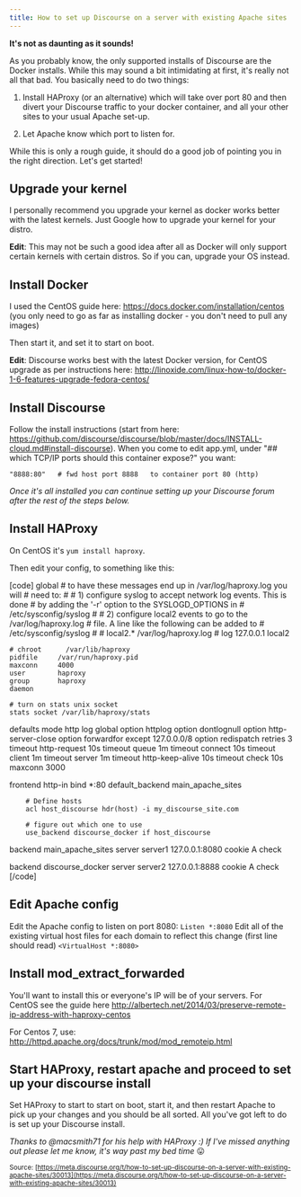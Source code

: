 ```yaml
---
title: How to set up Discourse on a server with existing Apache sites
---
```


**It's not as daunting as it sounds!**

As you probably know, the only supported installs of Discourse are the Docker installs. While this may sound a bit intimidating at first, it's really not all that bad. You basically need to do two things:

1. Install HAProxy (or an alternative) which will take over port 80 and then divert your Discourse traffic to your docker container, and all your other sites to your usual Apache set-up.

2. Let Apache know which port to listen for.

While this is only a rough guide, it should do a good job of pointing you in the right direction. Let's get started!

## Upgrade your kernel

I personally recommend you upgrade your kernel as docker works better with the latest kernels. Just Google how to upgrade your kernel for your distro. 

**Edit**: This may not be such a good idea after all as Docker will only support certain kernels with certain distros. So if you can, upgrade your OS instead.

## Install Docker

I used the CentOS guide here: https://docs.docker.com/installation/centos (you only need to go as far as installing docker - you don't need to pull any images)

Then start it, and set it to start on boot.

**Edit**: Discourse works best with the latest Docker version, for CentOS upgrade as per instructions here: http://linoxide.com/linux-how-to/docker-1-6-features-upgrade-fedora-centos/

## Install Discourse

Follow the install instructions (start from here: https://github.com/discourse/discourse/blob/master/docs/INSTALL-cloud.md#install-discourse). When you come to edit app.yml, under "## which TCP/IP ports should this container expose?" you want:

`"8888:80"   # fwd host port 8888   to container port 80 (http)`

*Once it's all installed you can continue setting up your Discourse forum after the rest of the steps below.*

## Install HAProxy

On CentOS it's  ```yum install haproxy```.

Then edit your config, to something like this:

[code]
global
    # to have these messages end up in /var/log/haproxy.log you will
    # need to:
    #
    # 1) configure syslog to accept network log events.  This is done
    #    by adding the '-r' option to the SYSLOGD_OPTIONS in
    #    /etc/sysconfig/syslog
    #
    # 2) configure local2 events to go to the /var/log/haproxy.log
    #   file. A line like the following can be added to
    #   /etc/sysconfig/syslog
    #
    #    local2.*                       /var/log/haproxy.log
    #
    log         127.0.0.1 local2
 
    # chroot      /var/lib/haproxy
    pidfile     /var/run/haproxy.pid
    maxconn     4000
    user        haproxy
    group       haproxy
    daemon
 
    # turn on stats unix socket
    stats socket /var/lib/haproxy/stats
 
defaults
    mode                    http
    log                     global
    option                  httplog
    option                  dontlognull
    option http-server-close
    option forwardfor       except 127.0.0.0/8
    option                  redispatch
    retries                 3
    timeout http-request    10s
    timeout queue           1m
    timeout connect         10s
    timeout client          1m
    timeout server          1m
    timeout http-keep-alive 10s
    timeout check           10s
    maxconn                 3000
 
 
frontend http-in
        bind *:80
        default_backend main_apache_sites
 
        # Define hosts
        acl host_discourse hdr(host) -i my_discourse_site.com
 
        # figure out which one to use
        use_backend discourse_docker if host_discourse
 
backend main_apache_sites
    server server1 127.0.0.1:8080 cookie A check
 
backend discourse_docker
    server server2 127.0.0.1:8888 cookie A check
[/code]


## Edit Apache config

Edit the Apache config to listen on port 8080: `Listen *:8080`
Edit all of the existing virtual host files for each domain to reflect this change (first line should read) `<VirtualHost *:8080>`


## Install mod_extract_forwarded

You'll want to install this or everyone's IP will be of your servers. For CentOS see the guide here http://albertech.net/2014/03/preserve-remote-ip-address-with-haproxy-centos

For Centos 7, use: http://httpd.apache.org/docs/trunk/mod/mod_remoteip.html


## Start HAProxy, restart apache and proceed to set up your discourse install

Set HAProxy to start to start on boot, start it, and then restart Apache to pick up your changes and you should be all sorted. All you've got left to do is set up your Discourse install.

*Thanks to @macsmith71 for his help with HAProxy :)*
*If I've missed anything out please let me know, it's way past my bed time* :stuck_out_tongue:

<small class="documentation-source">Source: [https://meta.discourse.org/t/how-to-set-up-discourse-on-a-server-with-existing-apache-sites/30013](https://meta.discourse.org/t/how-to-set-up-discourse-on-a-server-with-existing-apache-sites/30013)</small>
